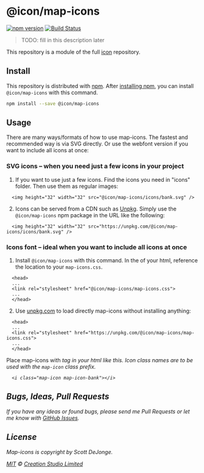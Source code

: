 # @icon/map-icons

[![npm version](https://img.shields.io/npm/v/@icon/map-icons.svg)](https://www.npmjs.org/package/@icon/map-icons)
[![Build Status](https://travis-ci.org/icon/icon.svg?branch=master)](https://travis-ci.org/icon/icon)

> TODO: fill in this description later

This repository is a module of the full [icon][icon] repository.

## Install

This repository is distributed with [npm]. After [installing npm][install-npm], you can install `@icon/map-icons` with this command.

```bash
npm install --save @icon/map-icons
```

## Usage

There are many ways/formats of how to use map-icons. The fastest and recommended way is via SVG directly. Or use the webfont version if you want to include all icons at once:

### SVG icons – when you need just a few icons in your project

  1. If you want to use just a few icons. Find the icons you need in "icons" folder. Then use them as regular images:

```
  <img height="32" width="32" src="@icon/map-icons/icons/bank.svg" />
```

  2. Icons can be served from a CDN such as [Unpkg][Unpkg]. Simply use the `@icon/map-icons` npm package in the URL like the following:

```
  <img height="32" width="32" src="https://unpkg.com/@icon/map-icons/icons/bank.svg" />
```

### Icons font – ideal when you want to include all icons at once

  1. Install `@icon/map-icons` with this command. In the <head> of your html, reference the location to your `map-icons.css`.

```
  <head>
  ...
  <link rel="stylesheet" href="@icon/map-icons/map-icons.css">
  ...
  </head>
```

  2. Use [unpkg.com][Unpkg] to load directly map-icons without installing anything:

```
  <head>
  ...
  <link rel="stylesheet" href="https://unpkg.com/@icon/map-icons/map-icons.css">
  ...
  </head>
```

  Place map-icons with <i> tag in your html like this. Icon class names are to be used with the `map-icon` class prefix.

```
  <i class="map-icon map-icon-bank"></i>
```


## Bugs, Ideas, Pull Requests

If you have any ideas or found bugs, please send me Pull Requests or let me know with [GitHub Issues][github issues].

## License

Map-icons is copyright by Scott DeJonge.

[MIT](./LICENSE) &copy; [Creation Studio Limited](https://creationstudio.com/)

[icon]: https://github.com/icon/icon
[docs]: http://icon.github.io/
[npm]: https://www.npmjs.com/
[install-npm]: https://docs.npmjs.com/getting-started/installing-node
[sass]: http://sass-lang.com/
[github issues]: https://github.com/thecreation/icons/issues
[Unpkg]: https://unpkg.com